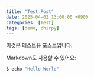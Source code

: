 ```yaml
---
title: "Test Post"
date: 2025-04-02 13:00:00 +0900
categories: [Test]
tags: [demo, chirpy]
---
```


이것은 테스트용 포스트입니다.

Markdown도 사용할 수 있어요:

```bash
$ echo "Hello World"
